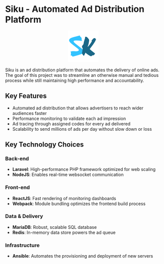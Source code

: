 # Siku - Automated Ad Distribution Platform

<div align="center">
    <img src="./public/favicon/android-chrome-192x192.png" width="20%" />
</div>

Siku is an ad distribution platform that automates the delivery of online ads. The goal of this project was to streamline an otherwise manual and tedious process while still maintaining high performance and accountability.

## Key Features

-   Automated ad distribution that allows advertisers to reach wider audiences faster
-   Performance monitoring to validate each ad impression
-   Ad tracing through assigned codes for every ad delivered
-   Scalability to send millions of ads per day without slow down or loss

## Key Technology Choices

### Back-end

-   **Laravel**: High-performance PHP framework optimized for web scaling
-   **NodeJS**: Enables real-time websocket communication

### Front-end

-   **ReactJS**: Fast rendering of monitoring dashboards
-   **Webpack**: Module bundling optimizes the frontend build process

### Data & Delivery

-   **MariaDB**: Robust, scalable SQL database
-   **Redis**: In-memory data store powers the ad queue

### Infrastructure

-   **Ansible**: Automates the provisioning and deployment of new servers
